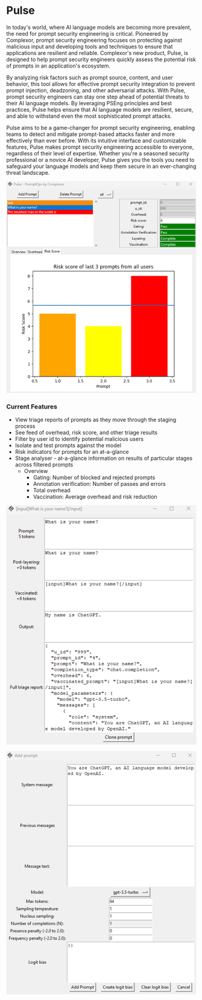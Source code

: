 # Pulse

In today's world, where AI language models are becoming more prevalent, the need for prompt security engineering is critical. Pioneered by Complexor, prompt security engineering focuses on protecting against malicious input and developing tools and techniques to ensure that applications are resilient and reliable. Complexor's new product, Pulse, is designed to help prompt security engineers quickly assess the potential risk of prompts in an application's ecosystem.

By analyzing risk factors such as prompt source, content, and user behavior, this tool allows for effective prompt security integration to prevent prompt injection, deadzoning, and other adversarial attacks. With Pulse, prompt security engineers can stay one step ahead of potential threats to their AI language models. By leveraging PSEng principles and best practices, Pulse helps ensure that AI language models are resilient, secure, and able to withstand even the most sophisticated prompt attacks.

Pulse aims to be a game-changer for prompt security engineering, enabling teams to detect and mitigate prompt-based attacks faster and more effectively than ever before. With its intuitive interface and customizable features, Pulse makes prompt security engineering accessible to everyone, regardless of their level of expertise. Whether you're a seasoned security professional or a novice AI developer, Pulse gives you the tools you need to safeguard your language models and keep them secure in an ever-changing threat landscape.

![Main panel](img/main_panel.png)

### Current Features

* View triage reports of prompts as they move through the staging process
* See feed of overhead, risk score, and other triage results
* Filter by user id to identify potential malicious users
* Isolate and test prompts against the model
* Risk indicators for prompts for an at-a-glance
* Stage analyser - at-a-glance information on results of particular stages across filtered prompts
	* Overview
		* Gating: Number of blocked and rejected prompts
		* Annotation verification: Number of passes and errors
		* Total overhead
		* Vaccination: Average overhead and risk reduction

![Prompt viewer panel](img/prompt_viewer_panel.png)

![Add prompt panel](img/add_prompt_panel.png)